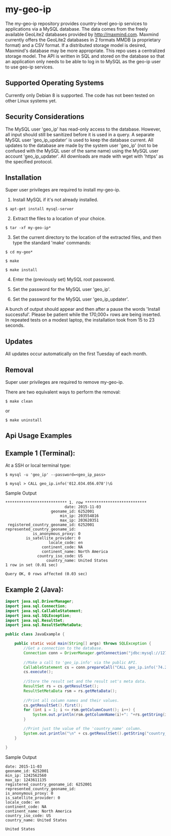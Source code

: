 my-geo-ip 
==========

The my-geo-ip repository provides country-level geo-ip services to
applications via a MySQL database. The data comes from the freely
available GeoLite2 databases provided by http://maxmind.com. Maxmind
currently offers the GeoLite2 databases in 2 formats MMDB (a
proprietary format) and a CSV format. If a distributed storage model
is desired, Maxmind's database may be more appropriate.  This repo
uses a centralized storage model. The API is written in SQL and stored
on the database so that an application only needs to be able to log in
to MySQL as the geo-ip user to use geo-ip services.

Supported Operating Systems
---------------------------

Currently only Debian 8 is supported. The code has not been tested on
other Linux systems yet.

Security Considerations
-----------------------

The MySQL user 'geo_ip' has read-only access to the database. However,
all input should still be sanitized before it is used in a query.  A
separate MySQL user 'geo_ip_updater' is used to keep the database
current. All updates to the database are made by the system user
'geo_ip' (not to be confused with the MySQL user of the same name)
using the MySQL user account 'geo_ip_updater'.  All downloads are made
with wget with 'https' as the specified protocol.

Installation
------------

Super user privileges are required to install my-geo-ip.

1) Install MySQL if it's not already installed.

```
$ apt-get install mysql-server
```

2) Extract the files to a location of your choice.

```
$ tar -xf my-geo-ip*
```

3) Set the current directory to the location of the extracted files,
and then type the standard 'make' commands:

```
$ cd my-geo*

$ make

$ make install
```

4) Enter the (previously set) MySQL root password.

5) Set the password for the MySQL user 'geo_ip'. 

6) Set the password for the MySQL user 'geo_ip_updater'.

A bunch of output should appear and then after a pause the words
'Install successful'. Please be patient while the 170,000+ rows are
being inserted. In repeated tests on a modest laptop, the installation
took from 15 to 23 seconds.

Updates
-------

All updates occur automatically on the first Tuesday of each month.

Removal
-------

Super user privileges are required to remove my-geo-ip.

There are two equivalent ways to perform the removal:

```
$ make clean
```
or

```
$ make uninstall
```

Api Usage Examples
------------------

## Example 1 (Terminal):

At a SSH or local terminal type:

```
$ mysql -u 'geo_ip' --password=<geo_ip_pass>

$ mysql > CALL geo_ip.info('012.034.056.078')\G
```
Sample Output

```
*************************** 1. row ***************************
                          date: 2015-11-03
                    geoname_id: 6252001
                        min_ip: 203554816
                        max_ip: 203620351
 registered_country_geoname_id: 6252001
represented_country_geoname_id: 
            is_anonymous_proxy: 0
         is_satellite_provider: 0
                   locale_code: en
                continent_code: NA
                continent_name: North America
              country_iso_code: US
                  country_name: United States
1 row in set (0.01 sec)

Query OK, 0 rows affected (0.03 sec)
```
## Example 2 (Java):

```java
import java.sql.DriverManager;
import java.sql.Connection;
import java.sql.CallableStatement;
import java.sql.SQLException;
import java.sql.ResultSet;
import java.sql.ResultSetMetaData;

public class JavaExample {

	public static void main(String[] args) throws SQLException {
		//Get a connection to the database.
		Connection conn = DriverManager.getConnection("jdbc:mysql://127.0.0.1:3306","geo-ip", "<pass>");
		
		//Make a call to 'geo_ip.info' via the public API.
		CallableStatement cs = conn.prepareCall("CALL geo_ip.info('74.26.183.54');");
		cs.execute();
		
		//Store the result set and the result set's meta data.
		ResultSet rs = cs.getResultSet();
		ResultSetMetaData rsm = rs.getMetaData();
		
		//Print all column names and their values.
		cs.getResultSet().first();
		for (int i = 1; i <= rsm.getColumnCount(); i++) {
			System.out.println(rsm.getColumnName(i)+": "+rs.getString(i));
		}

		//Print just the value of the 'country_name' column.
		System.out.println("\n" + cs.getResultSet().getString("country_name"));
	}

}
```
Sample Output

```
date: 2015-11-03
geoname_id: 6252001
min_ip: 1242562560
max_ip: 1243611135
registered_country_geoname_id: 6252001
represented_country_geoname_id: 
is_anonymous_proxy: 0
is_satellite_provider: 0
locale_code: en
continent_code: NA
continent_name: North America
country_iso_code: US
country_name: United States

United States
```